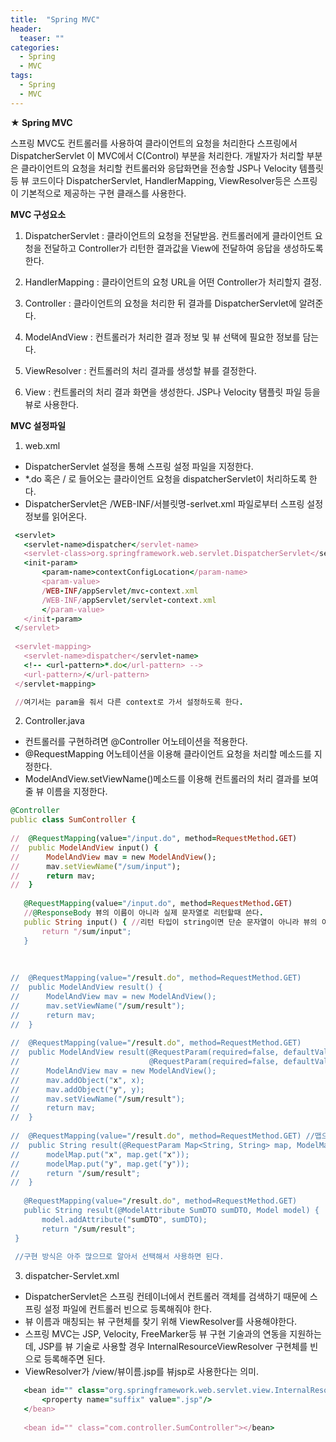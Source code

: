 ```yaml
---
title:  "Spring MVC"
header:
  teaser: ""
categories: 
  - Spring
  - MVC
tags:
  - Spring
  - MVC
---
```


**★ Spring MVC**

스프링 MVC도 컨트롤러를 사용하여 클라이언트의 요청을 처리한다
스프링에서 DispatcherServlet 이 MVC에서 C(Control) 부분을 처리한다.
개발자가 처리할 부분은 클라이언트의 요청을 처리할 컨트롤러와 
응답화면을 전송할 JSP나 Velocity 템플릿 등 뷰 코드이다
DispatcherServlet, HandlerMapping, ViewResolver등은 
스프링이 기본적으로 제공하는 구현 클래스를 사용한다.

**MVC 구성요소**

1. DispatcherServlet
 : 클라이언트의 요청을 전달받음.
  컨트롤러에게 클라이언트 요청을 전달하고 Controller가 리턴한 결과값을 View에 전달하여 응답을 생성하도록 한다.

2. HandlerMapping
 : 클라이언트의 요청 URL을 어떤 Controller가 처리할지 결정.

3. Controller
 : 클라이언트의 요청을 처리한 뒤 결과를 DispatcherServlet에 알려준다.

4. ModelAndView
 : 컨트롤러가 처리한 결과 정보 및 뷰 선택에 필요한 정보를 담는다.

5. ViewResolver
 : 컨트롤러의 처리 결과를 생성할 뷰를 결정한다.

6. View
 : 컨트롤러의 처리 결과 화면을 생성한다.
  JSP나 Velocity 탬플릿 파일 등을 뷰로 사용한다.


**MVC 설정파일**

1. web.xml
 - DispatcherServlet 설정을 통해 스프링 설정 파일을 지정한다.
 - *.do 혹은 / 로 들어오는 클라이언트 요청을 dispatcherServlet이 처리하도록 한다.
 - DispatcherServlet은 /WEB-INF/서블릿명-serlvet.xml 파일로부터 스프링 설정 정보를 읽어온다.

 ```ruby
  <servlet>
  	<servlet-name>dispatcher</servlet-name>
  	<servlet-class>org.springframework.web.servlet.DispatcherServlet</servlet-class>
  	<init-param>
  		<param-name>contextConfigLocation</param-name>
  		<param-value>
  		/WEB-INF/appServlet/mvc-context.xml
  		/WEB-INF/appServlet/servlet-context.xml
  		</param-value>
  	</init-param>
  </servlet> 
  
  <servlet-mapping>
  	<servlet-name>dispatcher</servlet-name>
  	<!-- <url-pattern>*.do</url-pattern> -->
  	<url-pattern>/</url-pattern>
  </servlet-mapping>

  //여기서는 param을 줘서 다른 context로 가서 설정하도록 한다.
 ```

2. Controller.java
 - 컨트롤러를 구현하려면 @Controller 어노테이션을 적용한다.
 - @RequestMapping 어노테이션을 이용해 클라이언트 요청을 처리할 메소드를 지정한다.
 - ModelAndView.setViewName()메소드를 이용해 컨트롤러의 처리 결과를 보여줄 뷰 이름을 지정한다.

 ```ruby
@Controller
public class SumController {
	
//	@RequestMapping(value="/input.do", method=RequestMethod.GET)
//	public ModelAndView input() {
//		ModelAndView mav = new ModelAndView();
//		mav.setViewName("/sum/input");
//		return mav;
//	}
	
	@RequestMapping(value="/input.do", method=RequestMethod.GET)
	//@ResponseBody 뷰의 이름이 아니라 실제 문자열로 리턴할때 쓴다.
	public String input() { //리턴 타입이 string이면 단순 문자열이 아니라 뷰의 이름으로 인식/사용된다. 여기선 jsp 파일 명으로 인식한당
		return "/sum/input";
	}
	
	
	
//	@RequestMapping(value="/result.do", method=RequestMethod.GET)
//	public ModelAndView result() {
//		ModelAndView mav = new ModelAndView();
//		mav.setViewName("/sum/result");
//		return mav;		
//	}
	
//	@RequestMapping(value="/result.do", method=RequestMethod.GET)
//	public ModelAndView result(@RequestParam(required=false, defaultValue="0") String x,  //=>입력값이 없을 때 값을 0으로 만들어 준다. 값을 int로 받는 것 보다 string으로 받는 것이 좋다. 
//							   @RequestParam(required=false, defaultValue="0") String y ) { // NumberFormatException 예방.
//		ModelAndView mav = new ModelAndView();
//		mav.addObject("x", x);
//		mav.addObject("y", y);
//		mav.setViewName("/sum/result");
//		return mav;		
//	}
	
//	@RequestMapping(value="/result.do", method=RequestMethod.GET) //맵으로 해도 되고 dto로 들어와도 된다. map은 모든 name을 키값으로 만들기때문에 특정 속성만 쓰고싶으면 dto로 잡으면된다.
//	public String result(@RequestParam Map<String, String> map, ModelMap modelMap) { //name 속성에 x라는 값이 들어오면 spring이 알아서 키 값을 x 로 만들어서 맵핑해준다.
//		modelMap.put("x", map.get("x"));
//		modelMap.put("y", map.get("y"));
//		return "/sum/result";		
//	}
	
	@RequestMapping(value="/result.do", method=RequestMethod.GET)
	public String result(@ModelAttribute SumDTO sumDTO, Model model) {
		model.addAttribute("sumDTO", sumDTO);
		return "/sum/result";		
  }
  
  //구현 방식은 아주 많으므로 알아서 선택해서 사용하면 된다.

 ```

3. dispatcher-Servlet.xml
 - DispatcherServlet은 스프링 컨테이너에서 컨트롤러 객체를 검색하기 때문에 스프링 설정 파일에 컨트롤러 빈으로 등록해줘야 한다.
 - 뷰 이름과 매칭되는 뷰 구현체를 찾기 위해 ViewResolver를 사용해야한다.
 - 스프링 MVC는 JSP, Velocity, FreeMarker등 뷰 구현 기술과의 연동을 지원하는데, JSP를 뷰 기술로 사용할 경우 InternalResourceViewResolver 구현체를 빈으로 등록해주면 된다.
 - ViewResolver가 /view/뷰이름.jsp를 뷰jsp로 사용한다는 의미.

 ```ruby
	<bean id="" class="org.springframework.web.servlet.view.InternalResourceViewResolver">
		<property name="suffix" value=".jsp"/>
	</bean>
	
	<bean id="" class="com.controller.SumController"></bean>

 ```